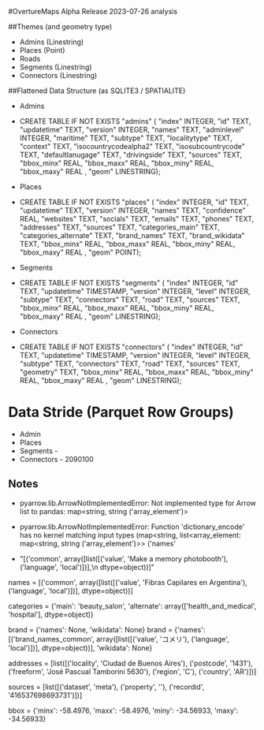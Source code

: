 #OvertureMaps Alpha Release 2023-07-26 analysis

##Themes (and geometry type)
* Admins (Linestring)
* Places (Point)
* Roads
 * Segments (Linestring)
 * Connectors (Linestring)

##Flattened Data Structure (as SQLITE3 / SPATIALITE)

* Admins
 * CREATE TABLE IF NOT EXISTS "admins" (
"index" INTEGER,
  "id" TEXT,
  "updatetime" TEXT,
  "version" INTEGER,
  "names" TEXT,
  "adminlevel" INTEGER,
  "maritime" TEXT,
  "subtype" TEXT,
  "localitytype" TEXT,
  "context" TEXT,
  "isocountrycodealpha2" TEXT,
  "isosubcountrycode" TEXT,
  "defaultlanugage" TEXT,
  "drivingside" TEXT,
  "sources" TEXT,
  "bbox_minx" REAL,
  "bbox_maxx" REAL,
  "bbox_miny" REAL,
  "bbox_maxy" REAL
, "geom" LINESTRING);

* Places
 * CREATE TABLE IF NOT EXISTS "places" (
"index" INTEGER,
  "id" TEXT,
  "updatetime" TEXT,
  "version" INTEGER,
  "names" TEXT,
  "confidence" REAL,
  "websites" TEXT,
  "socials" TEXT,
  "emails" TEXT,
  "phones" TEXT,
  "addresses" TEXT,
  "sources" TEXT,
  "categories_main" TEXT,
  "categories_alternate" TEXT,
  "brand_names" TEXT,
  "brand_wikidata" TEXT,
  "bbox_minx" REAL,
  "bbox_maxx" REAL,
  "bbox_miny" REAL,
  "bbox_maxy" REAL
, "geom" POINT);


* Segments
 * CREATE TABLE IF NOT EXISTS "segments" (
"index" INTEGER,
  "id" TEXT,
  "updatetime" TIMESTAMP,
  "version" INTEGER,
  "level" INTEGER,
  "subtype" TEXT,
  "connectors" TEXT,
  "road" TEXT,
  "sources" TEXT,
  "bbox_minx" REAL,
  "bbox_maxx" REAL,
  "bbox_miny" REAL,
  "bbox_maxy" REAL
, "geom" LINESTRING);

* Connectors
 * CREATE TABLE IF NOT EXISTS "connectors" (
"index" INTEGER,
  "id" TEXT,
  "updatetime" TIMESTAMP,
  "version" INTEGER,
  "level" INTEGER,
  "subtype" TEXT,
  "connectors" TEXT,
  "road" TEXT,
  "sources" TEXT,
  "geometry" TEXT,
  "bbox_minx" REAL,
  "bbox_maxx" REAL,
  "bbox_miny" REAL,
  "bbox_maxy" REAL
, "geom" LINESTRING);



# Data Stride  (Parquet Row Groups)
* Admin
* Places
* Segments -
* Connectors  - 2090100

## Notes
* pyarrow.lib.ArrowNotImplementedError: Not implemented type for Arrow list to pandas: map<string, string ('array_element')>

* pyarrow.lib.ArrowNotImplementedError: Function 'dictionary_encode' has no kernel matching input types (map<string, list<array_element: map<string, string ('array_element')>> ('names'         
        


* "[('common', array([list([('value', 'Make a memory photobooth'), ('language', 'local')])],\n      dtype=object))]"


names = [('common', array([list([('value', 'Fibras Capilares en Argentina'), ('language', 'local')])], dtype=object))]

categories = {'main': 'beauty_salon', 'alternate': array(['health_and_medical', 'hospital'], dtype=object)}

brand = {'names': None, 'wikidata': None}
brand = {'names': [('brand_names_common', array([list([('value', 'コメリ'), ('language', 'local')])], dtype=object))], 'wikidata': None}

addresses = [list([('locality', 'Ciudad de Buenos Aires'), ('postcode', '1431'), ('freeform', 'José Pascual Tamborini 5630'), ('region', 'C'), ('country', 'AR')])]

sources = [list([('dataset', 'meta'), ('property', ''), ('recordid', '416537698693731')])]

bbox = {'minx': -58.4976, 'maxx': -58.4976, 'miny': -34.56933, 'maxy': -34.56933}
